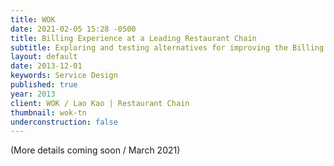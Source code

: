 ```yaml
---
title: WOK
date: 2021-02-05 15:28 -0500
title: Billing Experience at a Leading Restaurant Chain
subtitle: Exploring and testing alternatives for improving the Billing Experience at a Leading Restaurant Chain
layout: default
date: 2013-12-01
keywords: Service Design
published: true
year: 2013
client: WOK / Lao Kao | Restaurant Chain
thumbnail: wok-tn
underconstruction: false
---
```

(More details coming soon / March 2021)

